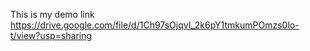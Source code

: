 This is my demo link
https://drive.google.com/file/d/1Ch97sOjqvI_2k6pY1tmkumPOmzs0lo-t/view?usp=sharing
